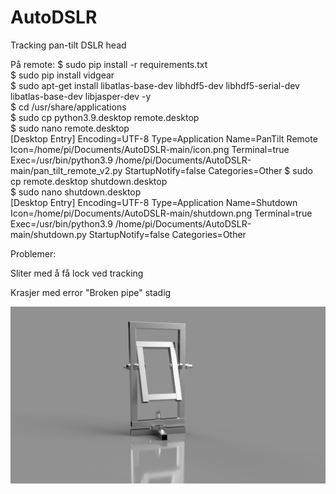 # AutoDSLR
Tracking pan-tilt DSLR head

På remote:
$ sudo pip install -r requirements.txt  
$ sudo pip install vidgear  
$ sudo apt-get install libatlas-base-dev libhdf5-dev libhdf5-serial-dev libatlas-base-dev libjasper-dev -y  
$ cd /usr/share/applications  
$ sudo cp python3.9.desktop remote.desktop  
$ sudo nano remote.desktop  
[Desktop Entry]
Encoding=UTF-8
Type=Application
Name=PanTilt Remote
Icon=/home/pi/Documents/AutoDSLR-main/icon.png
Terminal=true
Exec=/usr/bin/python3.9 /home/pi/Documents/AutoDSLR-main/pan_tilt_remote_v2.py
StartupNotify=false
Categories=Other
$ sudo cp remote.desktop shutdown.desktop  
$ sudo nano shutdown.desktop  
[Desktop Entry]
Encoding=UTF-8
Type=Application
Name=Shutdown
Icon=/home/pi/Documents/AutoDSLR-main/shutdown.png
Terminal=true
Exec=/usr/bin/python3.9 /home/pi/Documents/AutoDSLR-main/shutdown.py
StartupNotify=false
Categories=Other



Problemer:

Sliter med å få lock ved tracking

Krasjer med error "Broken pipe" stadig

![The head](https://github.com/AutomaticBirdPhotography/AutoDSLR/blob/main/Motorisert_kamerahode_2021-Jan-22_10-43-36PM-000_CustomizedView906122989%20(2).png?raw=true)

